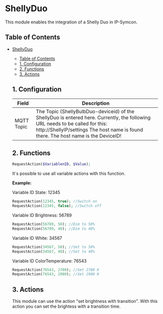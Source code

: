 # ShellyDuo
   This module enables the integration of a Shelly Duo in IP-Symcon.
     
   ## Table of Contents
- [ShellyDuo](#shellyduo)
  - [Table of Contents](#table-of-contents)
  - [1. Configuration](#1-configuration)
  - [2. Functions](#2-functions)
  - [3. Actions](#3-actions)
   
   ## 1. Configuration
   
   Field        | Description
   ------------ | -------------
   MQTT Topic   | The Topic (ShellyBulbDuo-deviceid) of the ShellyDuo is entered here. Currently, the following URL needs to be called for this: http://ShellyIP/settings The host name is found there. The host name is the DeviceID!
   
   ## 2. Functions

   ```php
   RequestAction($VariablenID, $Value);
   ```
   It´s possible to use all variable actions with this function.

   **Example:**

   Variable ID State: 12345
   ```php
   RequestAction(12345, true); //Switch on
   RequestAction(12345, false); //Switch off
   ```

   Variable ID Brightness: 56789
   ```php
   RequestAction(56789, 50); //Dim to 50%
   RequestAction(56789, 40); //Dim to 40%
   ```
   Variable ID White: 34567
   ```php
   RequestAction(34567, 50); //Set to 50%
   RequestAction(34567, 40); //Set to 40%
   ```

   Variable ID ColorTemperature: 76543
   ```php
   RequestAction(76543, 2700); //Set 2700 K
   RequestAction(76543, 2900); //Set 2900 K
   ```

   ## 3. Actions
   This module can use the action "set brightness with transition".
   With this action you can set the brightess with a transition time.
